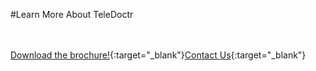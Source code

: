 #Learn More About TeleDoctr

<br/><br/>
[Download the brochure!](articles/products/telefamily.md/teledoctr.md/calltoaction.md/teledoctrbrochure.en.pdf){:target="_blank"}[Contact Us]({{#makeLink}}./productinquiries.html?article_path=./company/productinquiries.md&menu_path=/{{/makeLink}}){:target="_blank"}

